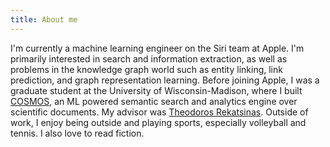 ```yaml
---
title: About me
---
```



I'm currently a machine learning engineer on the Siri team at Apple. I'm primarily interested in search and information extraction, as well as problems in the knowledge graph world such as entity linking, link prediction, and graph representation learning. Before joining Apple, I was a graduate student
at the University of Wisconsin-Madison, where I built [COSMOS](https://cosmos.wisc.edu/), an ML powered semantic search and analytics engine over scientific documents. My advisor was [Theodoros Rekatsinas](http://pages.cs.wisc.edu/~thodrek/).
Outside of work, I enjoy being outside and playing sports, especially volleyball and tennis. I also love to read fiction.

